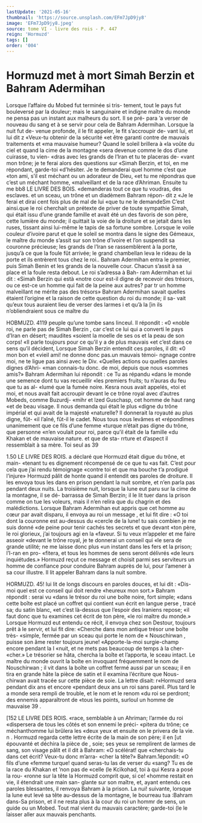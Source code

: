 ```yaml
---
lastUpdate: '2021-05-16'
thumbnail: 'https://source.unsplash.com/EFm7JpD9jy8'
image: 'EFm7JpD9jy8.jpeg'
source: tome VI - livre des rois - P. 447
reign: 'Hormuzd'
tags: []
order: '004'
---
```


# Hormuzd met à mort Simah Berzin et Bahram Adermihan

Lorsque l’affaire du Mobed fut terminée si tris- tement, tout le pays fut bouleversé par la douleur; mais le sanguinaire et indigne maître du monde ne pensa pas un instant aux malheurs du sort. Il se pré- para ’a verser de nouveau du sang et à se servir pour
cela de Bahram Adermihan. Lorsque la nuit fut de- venue profonde, il le fit appeler, le fit s’accroupir de- vant lui, et lui dit z «Veux-tu obtenir de la sécurité
«et être garanti contre de mauvais traitements et «ma mauvaise humeur? Quand le soleil brillera à «la voûte du ciel et quand la cime de la montagne «sera devenue comme le dos d’une cuirasse, tu vien-
«dras avec les grands de l’Iran et tu te placeras de- «vant mon trône; je te ferai alors des questions sur
«Simah Berzin, et toi, en me répondant, garde-toi «d’hésiter. Je te demanderai quel homme c’est que
«ton ami, s’il est méchant ou un adorateur de Dieu,
«et tu me répondras que c’est un méchant homme, «malveillant et de la race d’Ahriman. Ensuite tu me
bb8 LE LIVRE DES BOIS.
«demanderas tout ce que tu voudras, des esclaves. et un sceau, un trône et un diadèmem Bahram répon-
dit z «Je le ferai et dirai cent fois plus de mal de lui «que tu ne le demandeSm C’est ainsi.que le roi cherchait un prétexte de priver de toute sympathie Simah, qui était issu d’une grande famille et avait
été un des favoris de son père, cette lumière du monde; il quittait la voie de la droiture et se jetait dans les ruses, tissant ainsi lui-même le tapis de sa fortune sombre.
Lorsque le voile couleur d’ivoire parut et que le
soleil se montra dans le signe des Gémeaux, le maître du monde s’assit sur son trône d’ivoire et l’on
suspendit sa couronne précieuse; les grands de l’lran
se rassemblèrent à la porte, jusqu’à ce que la foule
fût arrivée; le grand chambellan leva le rideau de
la porte et ils entrèrent tous chez le roi.. Bahram Adermihan entra le premier, puis Simah Benin et les grands de la nouvelle cour. Chacun s’assit à sa place et la foule resta debout. Le roi s’adressa à Bah-
ram Adermihan et lui dit : «Simah Berzin qui està «notre cour est-il digne de recevoir des trésors, ou
ce est-ce un homme qui fait de la peine aux autres? par tr un homme malveillant ne mérite pas des trésors»
Bahram Adermihan savait quelles étaient l’origine
et la raison de cette question du roi du monde; il sa- vait qu’eux tous auraient lieu de verser des larmes
i et qu’à la [in ils n’obliendraient sous ce maître du

HOBMUZD. 4119 peuple qu’une tombe sans linceul. Il répondit : «0
«noble roi, ne parle pas de Simah Berzin , car c’est
ce lui qui a converti le pays d’Iran en désert; maudites
«soient la moelle de ses os et la peau de son corps!
«Il parle toujours pour ce qu’il y a de plus mauvais
«et c’est dans ce sens qu’il décident, Lorsque Simah
Berzin entendit ces paroles, il dit: «0 mon bon et
«vieil ami! ne donne donc pas.un mauvais témoi-
ngnage contre moi, ne te ligue pas ainsi avec le Div.
«Quelles actions ou quelles paroles dignes d’Ahri-
«man connais-tu donc. de moi, depuis que nous «sommes amis?»
Bahram Adermihan lui répondit : ce Tu as répandu
«dans le monde une semence dont tu vas recueillir «les premiers fruits; tu n’auras du feu que tu as al- «lumé que la fumée noire. Kesra nous avait appelés,
«toi et moi, et nous avait fait accroupir devant le ce trône royal avec d’autres Mobeds, comme Buzurdj-
«mihr et lzed Guschasp, cet homme de haut rang «et de beau visage. Il nous demanda qui était le plus «digne du trône impérial et qui avait de la majesté «naturelle? Il donnerait la royauté au plus digne, fût-
«il l’aîné, fût-il le cadet. Nous tous nous levâmes et «répondîmes unanimement que ce fils d’une femme
«turque n’était pas digne du trône, que personne
«n’en voulait pour roi, parce qu’il était de la famille
«du Khakan et de mauvaise nature. et que de sta- rrture et d’aspect il ressemblait à sa mère. Toi seul as
39

1.50 LE LIVRE DES ROIS.
a déclaré que Hormuzd était digue du trône, et main- «tenant tu es dignement récompensé de ce que tu «as fait. C’est pour cela que j’ai rendu témoignage «contre toi et que ma bouche t’a prodigué l’injure»
Hormuzd pâlit de honte quand il entendit œs paroles de droiture. Il les envoya tous les dans en prison pendant la nuit sombre, et n’en parla pas pendant deux nuits. La troisième nuit, lorsque la lune eut paru sur la cime de la montagne, il se dé- barrassa de Simah Berzin; il le lit tuer dans la prison comme on tue les voleurs, mais il n’en relira que
du chagrin et des malédictions. Lorsque Bahram Adermihan eut appris que cet homme au cœur par avait disparu, il envoya au roi un message , et lui fit dire : «O toi dont la couronne est au-dessus du «cercle de la lune! tu sais combien je me suis donné
«de peine pour tenir cachés tes secrets et que devant
«ton père, le roi glorieux, j’ai toujours agi en la «faveur. Si tu veux m’appeler et me faire asseoir «devant le trône royal, je te donnerai un conseil qui «le sera de grande utilité; ne me laisse donc plus
«un instant dans les fers et la prison; l’I-ran en pro- «fitera, et tous les hommes de sens seront délivrés
«de leurs inquiétudes.»
Hormuzd reçut ce message et choisit parmi ses serviteurs un homme de confiance pour conduire Bahram auprès de lui, pour l’amener à sa cour illustre. ll lit appeler Bahram dans la nuit sombre.

HORMUZD. 45! lui lit de longs discours en paroles douces, et lui
dit : «Dis-moi quel est ce conseil qui doit rendre «heureux mon sort.» Bahram répondit : serai vu «dans le trésor du roi une boîte noire, fort simple; «dans cette boîte est placé un coffret qui contient
«un écrit en langue perse , tracé sa; du satin blanc, «et c’est là-dessus que l’espoir des Iraniens repose;
«il faut donc que tu examines cet écrit de ton père, «le roi maître du monde.»
Lorsque Hormuzd eut entendu ce récit, il envoya chez son Destour, toujours prêt à le servir, et lui fit dire: «Cherche dans mon antique trésor une boîte très- «simple, fermée par un sceau qui porte le nom de
« Nouschirwan , puisse son âme rester toujours jeune!
«Apporte-la-moi surgie-champ encore pendant la I «nuit, et ne mets pas beaucoup de temps à la cher-
«cher.» Le trésorier se hâta, chercha la boîte et l’apporta, le sceau intact. Le maître du monde ouvrit la boîte en invoquant fréquemment le nom de Nouschirwan ; il vit dans la boîte un coffret fermé
aussi par un sceau; il en tira en grande hâte la pièce de satin et il examina l’écriture que Nous- chirwan avait tracée sur cette pièce de soie. La lettre disait: r«Hormuzd sera pendant dix ans et encore «pendant deux ans un roi sans pareil. Plus tard le
a monde sera rempli de trouble, et le nom et le renom «du roi se perdront; des ennemis apparaîtront de «tous les points, surloul un homme de mauvaise
39 .

[152 LE LIVRE DES ROIS.
«race, semblable à un Ahriman; l’armée du roi «dispersera de tous les côtés et son ennemi le préci- «pitera du trône; ce méchanthomme lui brûlera les «deux yeux et ensuite on le privera de la vie. n .
Hormuzd regarda cette lettre écrite de la main de
son père; il en [ut épouvanté et déchira la pièce de ,
soie; ses yeux se remplirent de larmes de sang, son visage pâlit et il dit à Bahram: «O scélérat! que «cherchais-tu dans cet écrit? Veux-tu donc m’arra-
«cher la tête?» Bahram.1épondit: «O fils d’une
«femme turque! quand seras-tu las de verser du «sang? Tu es de la race du Khakan et ’non pas de «celle (le Kcïkohad, toi à qui Kesra a posé la rou- «ronne sur la tête la Hormuzd comprit que, si ce! «homme restait en vie, il étendrait une main san- glante sur son maître, et, ayant entendu ces paroles blessantes, il renvoya Bahram à la prison. La nui! suivante, lorsque la lune eut levé sa tête au-dessus
de la montagne, le bourreau tua :Bahram dans-Sa prison, et il ne resta plus à la cour du roi un hommr de sens, un guide ou un Mobed. Tout mal vient du mauvais caractère; garde-toi (le le laisser aller aux mauvais penchants.
